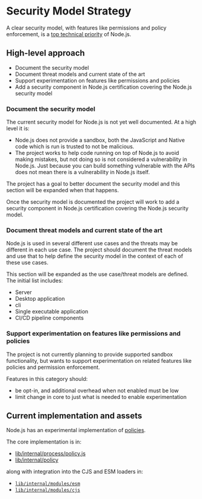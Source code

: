 # Security Model Strategy

A clear security model, with features like permissions and policy enforcement,
is a
[top technical priority](https://github.com/nodejs/node/blob/master/doc/contributing/technical-priorities.md#permissionspoliciessecurity-model)
of Node.js.

## High-level approach

* Document the security model
* Document threat models and current state of the art
* Support experimentation on features like permissions and policies
* Add a security component in Node.js certification covering
  the Node.js security model

### Document the security model

The current security model for Node.js is not yet well documented.
At a high level it is:

* Node.js does not provide a sandbox, both the JavaScript and
  Native code which is run is trusted to not be malicious.
* The project works to help code running on top of Node.js to avoid
  making mistakes, but not doing so is not considered a
  vulnerability in Node.js. Just because you can build something
  vulnerable with the APIs does not mean there is a vulnerability
  in Node.js itself.

The project has a goal to better document the security model
and this section will be expanded when that happens.

Once the security model is documented the project will work
to add a security component in Node.js certification covering
the Node.js security model.

### Document threat models and current state of the art

Node.js is used in several different use cases and the
threats may be different in each use case. The project
should document the threat models and use that to
help define the security model in the context of each
of these use cases.

This section will be expanded as the use case/threat
models are defined. The initial list includes:

* Server
* Desktop application
* cli
* Single executable application
* CI/CD pipeline components

### Support experimentation on features like permissions and policies

The project is not currently planning to provide supported
sandbox functionality, but wants to support experimentation on
related features like policies and permission enforcement.

Features in this category should:

* be opt-in, and additional overhead when not enabled must be low
* limit change in core to just what is needed to enable experimentation

## Current implementation and assets

Node.js has an experimental implementation of
[policies](https://nodejs.org/docs/latest/api/policy.html#policies).

The core implementation is in:

* [lib/internal/process/policy.js](https://github.com/nodejs/node/blob/master/lib/internal/process/policy.js)
* [lib/internal/policy](https://github.com/nodejs/node/tree/master/lib/internal/policy)

along with integration into the CJS and ESM loaders in:

* [`lib/internal/modules/esm`](https://github.com/nodejs/node/blob/HEAD/lib/internal/modules/esm)
* [`lib/internal/modules/cjs`](https://github.com/nodejs/node/blob/HEAD/lib/internal/modules/cjs)
